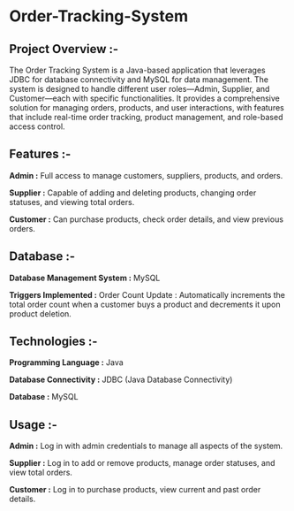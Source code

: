 # Order-Tracking-System

## Project Overview :-

The Order Tracking System is a Java-based application that leverages JDBC for database connectivity and MySQL for data management. The system is designed to handle different user roles—Admin, Supplier, and Customer—each with specific functionalities. It provides a comprehensive solution for managing orders, products, and user interactions, with features that include real-time order tracking, product management, and role-based access control.


## Features :-

**Admin :** Full access to manage customers, suppliers, products, and orders.

**Supplier :** Capable of adding and deleting products, changing order statuses, and viewing total orders.

**Customer :** Can purchase products, check order details, and view previous orders.



## Database :-

**Database Management System :**  MySQL

**Triggers Implemented :** Order Count Update : Automatically increments the total order count when a customer buys a product and decrements it upon product deletion.

## Technologies :-

**Programming Language :**  Java

**Database Connectivity :**  JDBC (Java Database Connectivity)

**Database :**  MySQL


## Usage :-

**Admin :** Log in with admin credentials to manage all aspects of the system.

**Supplier :** Log in to add or remove products, manage order statuses, and view total orders.

**Customer :** Log in to purchase products, view current and past order details.

